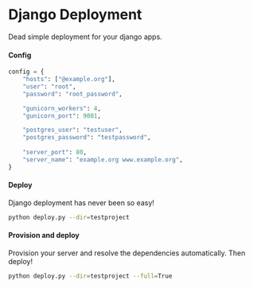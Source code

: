 Django Deployment
=================

Dead simple deployment for your django apps.

#### Config

```python
config = {
    "hosts": ["@example.org"],
    "user": "root",
    "password": "root_password",

    "gunicorn_workers": 4,
    "gunicorn_port": 9001,

    "postgres_user": "testuser",
    "postgres_password": "testpassword",
    
    "server_port": 80,
    "server_name": "example.org www.example.org",
}
```


#### Deploy

Django deployment has never been so easy!

```bash
python deploy.py --dir=testproject
```

#### Provision and deploy

Provision your server and resolve the dependencies automatically. Then deploy!

```bash
python deploy.py --dir=testproject --full=True
```

